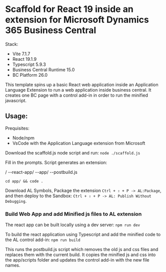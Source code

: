 # Scaffold for React 19 inside an extension for Microsoft Dynamics 365 Business Central

Stack:
- Vite 7.1.7
- React 19.1.9
- Typescript 5.9.3
- Business Central Runtime 15.0
- BC Platform 26.0

This template spins up a basic React web application inside an Application Language Extension to run a web application inside business central. It creates one BC page with a control add-in in order to run the minified javascript. 

## Usage:

Prequisites:
 - Node/npm
 - VsCode with the Application Language extension from Microsoft

Download the scaffold.js node script and run:
```node ./scaffold.js```

Fill in the prompts. Script generates an extension:

<appNamne>/
 --react-app/
 --app/
 --postbuild.js

```cd app/ && code .```

Download AL Symbols, Package the extension `Ctrl + ⇧ + P -> AL:Package`, and then deploy to the Sandbox: `Ctrl + ⇧ + P -> AL: Publish Without Debugging`. 

### Build Web App and add Minified js files to AL extension

The react app can be built locally using a dev server:
```npm run dev```

To build the react application using Typescript and add the minified code to the AL control add-in:
```npm run build```

This runs the postbuild.js script which removes the old js and css files and replaces them with the current build. It copies the minified js and css into the app/scripts folder and updates the control add-in with the new file names. 